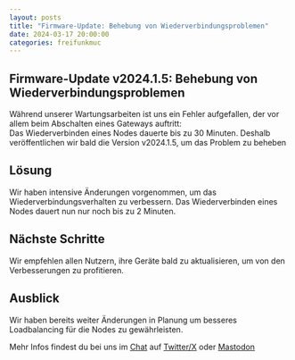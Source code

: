 ```yaml
---
layout: posts
title: "Firmware-Update: Behebung von Wiederverbindungsproblemen"
date: 2024-03-17 20:00:00
categories: freifunkmuc
---
```


## Firmware-Update v2024.1.5: Behebung von Wiederverbindungsproblemen

Während unserer Wartungsarbeiten ist uns ein Fehler aufgefallen, der vor allem beim Abschalten eines Gateways auftritt:  
Das Wiederverbinden eines Nodes dauerte bis zu 30 Minuten.
Deshalb veröffentlichen wir bald die Version v2024.1.5, um das Problem zu beheben

## Lösung

Wir haben intensive Änderungen vorgenommen, um das Wiederverbindungsverhalten zu verbessern.
Das Wiederverbinden eines Nodes dauert nun nur noch bis zu 2 Minuten.

## Nächste Schritte

Wir empfehlen allen Nutzern, ihre Geräte bald zu aktualisieren, um von den Verbesserungen zu profitieren.

## Ausblick

Wir haben bereits weiter Änderungen in Planung um besseres Loadbalancing für die Nodes zu gewährleisten.

Mehr Infos findest du bei uns im [Chat](https://chat.ffmuc.net) auf [Twitter/X](https://twitter.com/FreifunkMUC/) oder [Mastodon](https://social.ffmuc.net/@freifunkMUC)
